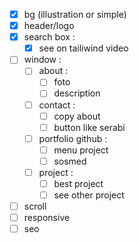 - [X] bg (illustration or simple)
- [X] header/logo
- [X] search box :
  - [X] see on tailiwind video
- [ ] window :
  - [ ] about :
    - [ ] foto
    - [ ] description
  - [ ] contact :
    - [ ] copy about
    - [ ] button like serabi
  - [ ] portfolio github :
    - [ ] menu project
    - [ ] sosmed
  - [ ] project :
    - [ ] best project
    - [ ] see other project
- [ ] scroll
- [ ] responsive
- [ ] seo
